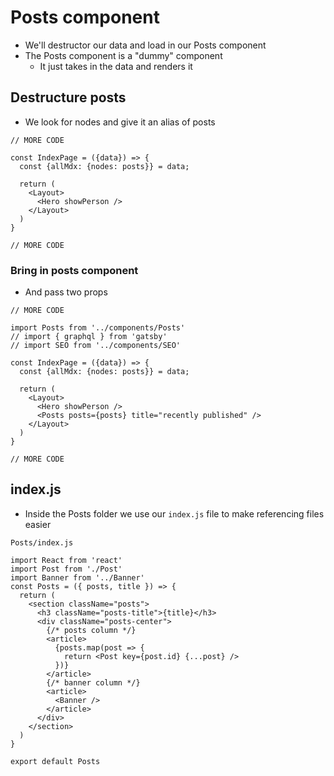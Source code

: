 # Posts component
* We'll destructor our data and load in our Posts component
* The Posts component is a "dummy" component
    - It just takes in the data and renders it

## Destructure posts
* We look for nodes and give it an alias of posts

```
// MORE CODE

const IndexPage = ({data}) => {
  const {allMdx: {nodes: posts}} = data;

  return (
    <Layout>
      <Hero showPerson />
    </Layout>
  )
}

// MORE CODE
```

### Bring in posts component
* And pass two props

```
// MORE CODE

import Posts from '../components/Posts'
// import { graphql } from 'gatsby'
// import SEO from '../components/SEO'

const IndexPage = ({data}) => {
  const {allMdx: {nodes: posts}} = data;

  return (
    <Layout>
      <Hero showPerson />
      <Posts posts={posts} title="recently published" />
    </Layout>
  )
}

// MORE CODE
```

## index.js
* Inside the Posts folder we use our `index.js` file to make referencing files easier

`Posts/index.js`

```
import React from 'react'
import Post from './Post'
import Banner from '../Banner'
const Posts = ({ posts, title }) => {
  return (
    <section className="posts">
      <h3 className="posts-title">{title}</h3>
      <div className="posts-center">
        {/* posts column */}
        <article>
          {posts.map(post => {
            return <Post key={post.id} {...post} />
          })}
        </article>
        {/* banner column */}
        <article>
          <Banner />
        </article>
      </div>
    </section>
  )
}

export default Posts
```

